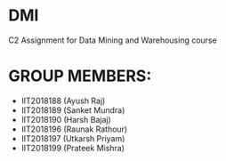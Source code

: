# DMI
C2 Assignment for Data Mining and Warehousing course


# GROUP MEMBERS:
* IIT2018188 (Ayush Raj)
* IIT2018189 (Sanket Mundra)
* IIT2018190 (Harsh Bajaj)
* IIT2018196 (Raunak Rathour)
* IIT2018197 (Utkarsh Priyam)
* IIT2018199 (Prateek Mishra)
